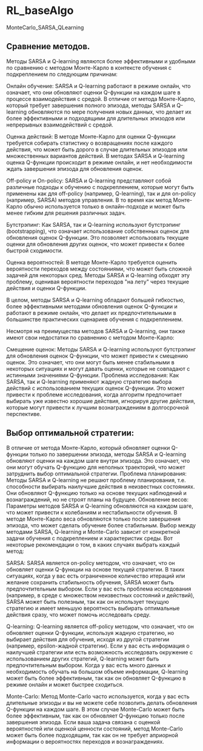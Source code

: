 # RL_baseAlgo
MonteCarlo_SARSA_QLearning
## Сравнение методов.
Методы SARSA и Q-learning являются более эффективными и удобными по сравнению с методом Монте-Карло в контексте обучения с подкреплением по следующим причинам:

Онлайн обучение: SARSA и Q-learning работают в режиме онлайн, что означает, что они обновляют оценки Q-функции на каждом шаге в процессе взаимодействия с средой. В отличие от метода Монте-Карло, который требует завершения полного эпизода, методы SARSA и Q-learning обновляются по мере получения новых данных, что делает их более эффективными и подходящими для длительных эпизодов или непрерывных взаимодействий с средой.

Оценка действий: В методе Монте-Карло для оценки Q-функции требуется собирать статистику о возвращениях после каждого действия, что может быть дорого в случае длительных эпизодов или множественных вариантов действий. В методах SARSA и Q-learning оценка Q-функции происходит в режиме онлайн, и нет необходимости ждать завершения эпизода для обновления оценок.

Off-policy и On-policy: SARSA и Q-learning представляют собой различные подходы к обучению с подкреплением, которые могут быть применены как для off-policy (например, Q-learning), так и для on-policy (например, SARSA) методов управления. В то время как метод Монте-Карло обычно используется только в онлайн-подходе и может быть менее гибким для решения различных задач.

Бутстрэпинг: Как SARSA, так и Q-learning используют бутстрэпинг (bootstrapping), что означает использование собственных оценок для обновления оценок Q-функции. Это позволяет использовать текущие оценки для обновления других оценок, что может привести к более быстрой сходимости.

Оценка вероятностей: В методе Монте-Карло требуется оценить вероятности переходов между состояниями, что может быть сложной задачей для некоторых сред. Методы SARSA и Q-learning обходят эту проблему, оценивая вероятности переходов "на лету" через текущие действия и оценки Q-функции.

В целом, методы SARSA и Q-learning обладают большей гибкостью, более эффективными методами обновления оценок Q-функции и работают в режиме онлайн, что делает их предпочтительными в большинстве практических сценариев обучения с подкреплением.

Несмотря на преимущества методов SARSA и Q-learning, они также имеют свои недостатки по сравнению с методом Монте-Карло:

Смещение оценок: Методы SARSA и Q-learning используют бутстрэпинг для обновления оценок Q-функции, что может привести к смещению оценок. Это означает, что они могут быть менее стабильными в некоторых ситуациях и могут давать оценки, которые не совпадают с истинными значениями Q-функции.
Проблема исследования: Как SARSA, так и Q-learning применяют жадную стратегию выбора действий с использованием текущих оценок Q-функции. Это может привести к проблеме исследования, когда алгоритм предпочитает выбирать уже известно хорошие действия, игнорируя другие действия, которые могут привести к лучшим вознаграждениям в долгосрочной перспективе.

## Выбор оптимальной стратегии: 
В отличие от метода Монте-Карло, который обновляет оценки Q-функции только по завершении эпизода, методы SARSA и Q-learning обновляют оценки на каждом шаге внутри эпизода. Это означает, что они могут обучать Q-функцию для неполных траекторий, что может затруднить выбор оптимальной стратегии.
Проблема планирования: Методы SARSA и Q-learning не решают проблему планирования, т.е. способности выбирать наилучшие действия в неизвестных состояниях. Они обновляют Q-функцию только на основе текущих наблюдений и вознаграждений, но не строят планы на будущее.
Обновление весов: Параметры методов SARSA и Q-learning обновляются на каждом шаге, что может привести к колебаниям и нестабильности обучения. В методе Монте-Карло веса обновляются только после завершения эпизода, что может сделать обучение более стабильным.
Выбор между методами SARSA, Q-learning и Monte-Carlo зависит от конкретной задачи обучения с подкреплением и характеристик среды. Вот некоторые рекомендации о том, в каких случаях выбрать каждый метод:

SARSA: SARSA является on-policy методом, что означает, что он обновляет оценки Q-функции на основе текущей стратегии. В таких ситуациях, когда у вас есть ограниченное количество итераций или желание сохранить стабильность обучения, SARSA может быть предпочтительным выбором. Если у вас есть проблема исследования (например, в среде с множеством неизвестных состояний и действий), SARSA может быть полезным, так как он использует текущую стратегию и имеет меньшую вероятность выбирать оптимальные действия сразу, что может помочь исследовать среду.

Q-learning: Q-learning является off-policy методом, что означает, что он обновляет оценки Q-функции, используя жадную стратегию, но выбирает действия для обучения, исходя из другой стратегии (например, epsilon-жадной стратегии). Если у вас есть информация о наилучшей стратегии или есть возможность исследовать окружение с использованием других стратегий, Q-learning может быть предпочтительным выбором. Когда у вас есть много данных и необходимость обучать на большом объеме информации, Q-learning может быть более эффективным, так как он обновляет Q-функцию в режиме онлайн и может быстрее сходиться.

Monte-Carlo: Метод Monte-Carlo часто используется, когда у вас есть длительные эпизоды и вы не можете себе позволить делать обновления Q-функции на каждом шаге. В этом случае Monte-Carlo может быть более эффективным, так как он обновляет Q-функцию только после завершения эпизода. Если ваша задача связана с оценкой вероятностей или оценкой ценности состояний, метод Monte-Carlo может быть более подходящим, так как он не требует априорной информации о вероятностях переходов и вознаграждениях.
